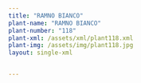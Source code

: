 ```yaml
---
title: "RAMNO BIANCO"
plant-name: "RAMNO BIANCO"
plant-number: "118"
plant-xml: /assets/xml/plant118.xml
plant-img: /assets/img/plant118.jpg
layout: single-xml


---
```

